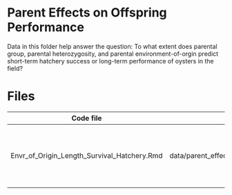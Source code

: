 # Parent Effects on Offspring Performance
Data in this folder help answer the question: To what extent does parental group, parental heterozygosity, and parental environment-of-orgin predict short-term hatchery success or long-term performance of oysters in the field?

# Files

| Code file    | Datasets created | Description | 
| -------- | ------- | ------- |
| Envr_of_Origin_Length_Survival_Hatchery.Rmd |  data/parent_effects_H2F/Survival_Length_Envr_Data.csv  | Environmental and performance data for all groups in the hatchery and nursery| 
